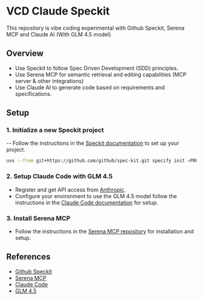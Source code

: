 # VCD Claude Speckit

This repository is vibe coding experimental with Github Speckit, Serena MCP and Claude AI (With GLM 4.5 model)

## Overview

- Use Speckit to follow Spec Driven Development (SDD) principles.
- Use Serena MCP for semantic retrieval and editing capabilities (MCP server & other integrations)
- Use Claude AI to generate code based on requirements and specifications.

## Setup

### 1. Initialize a new Speckit project

-- Follow the instructions in the [Speckit documentation](https://github.com/github/spec-kit) to set up your project.

   ```bash
   uvx --from git+https://github.com/github/spec-kit.git specify init <PROJECT_NAME>
   ```

### 2. Setup Claude Code with GLM 4.5

- Register and get API access from [Anthropic](https://www.anthropic.com/claude-code).
- Configure your environment to use the GLM 4.5 model follow the instructions in the [Claude Code documentation](https://docs.z.ai/devpack/tool/claude) for setup.

### 3. Install Serena MCP

- Follow the instructions in the [Serena MCP repository](https://github.com/oraios/serena) for installation and setup.

## References

- [Github Speckit](https://github.com/github/spec-kit)
- [Serena MCP](https://github.com/oraios/serena)
- [Claude Code](https://www.anthropic.com/claude-code)
- [GLM 4.5](https://bigmodel.cn/)
